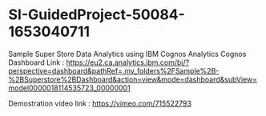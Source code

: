 # SI-GuidedProject-50084-1653040711
Sample Super Store Data Analytics using IBM Cognos Analytics
Cognos Dashboard Link : https://eu2.ca.analytics.ibm.com/bi/?perspective=dashboard&pathRef=.my_folders%2FSample%2B-%2BSuperstore%2BDashboard&action=view&mode=dashboard&subView=model0000018114535723_00000001


Demostration video link : https://vimeo.com/715522793
